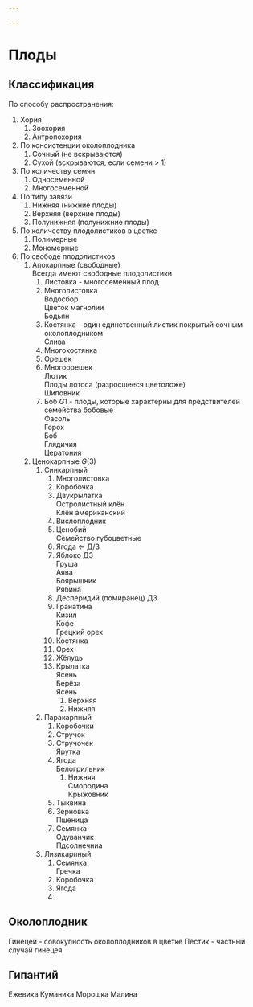 ```yaml
---

---
```

# Плоды

## Классификация

По способу распространения:
1. Хория
	1. Зоохория
	2. Антропохория
2. По консистенции околоплодника
	1. Сочный (не вскрываются)
	2. Сухой (вскрываются, если семени > 1)
3. По количеству семян
	1. Односеменной
	2. Многосеменной
4. По типу завязи
	1. Нижняя (нижние плоды)
	2. Верхняя (верхние плоды)
	3. Полунижняя (полунижние плоды)
5. По количеству плодолистиков в цветке
	1. Полимерные
	2. Мономерные
6. По свободе плодолистиков
	1. Апокарпные (свободные)<br>Всегда имеют свободные плодолистики
		1. Листовка - многосеменный плод
		2. Многолистовка<br>Водосбор<br>Цветок магнолии<br>Бодьян
		3. Костянка - один единственный листик покрытый сочным околоплодником<br>Слива
		4. Многокостянка
		5. Орешек
		6. Многоорешек<br>Лютик<br>Плоды лотоса (разросшееся цветоложе)<br>Шиповник
		7. Боб $G1$ - плоды, которые характерны для предствителей семейства бобовые<br>Фасоль<br>Горох<br>Боб<br>Глядичия<br>Цератония
	2. Ценокарпные $G(3)$
		1. Синкарпный
			1. Многолистовка
			2. Коробочка
			3. Двукрылатка<br>Остролистный клён<br>Клён американский
			4. Вислоплодник
			5. Ценобий<br>Семейство губоцветные
			6. Ягода $\leftarrow$ Д/З
			7. Яблоко ДЗ<br>Груша<br>Аява<br>Боярышник<br>Рябина
			8. Десперидий (помиранец) ДЗ
			9. Гранатина<br>Кизил<br>Кофе<br>Грецкий орех
			10. Костянка
			11. Орех
			12. Жёлудь
			13. Крылатка<br>Ясень<br>Берёза<br>Ясень
				1. Верхняя
				2. Нижняя
		2. Паракарпный
			1. Коробочки
			2. Стручок
			3. Стручочек<br>Ярутка
			4. Ягода<br>Белогрильник
				1. Нижняя<br>Смородина<br>Крыжовник
			5. Тыквина
			6. Зерновка<br>Пшеница
			7. Семянка<br>Одуванчик<br>Пдсолнечниа
		3. Лизикарпный
			1. Семянка<br>Гречка
			2. Коробочка
			3. Ягода
			4. 
## Околоплодник
Гинецей - совокупность околоплодников в цветке
Пестик - частный случай гинецея

## Гипантий


Ежевика 
Куманика
Морошка
Малина